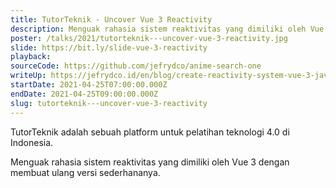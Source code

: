 ```yaml
---
title: TutorTeknik - Uncover Vue 3 Reactivity
description: Menguak rahasia sistem reaktivitas yang dimiliki oleh Vue 3 dengan membuat ulang versi sederhananya.
poster: /talks/2021/tutorteknik---uncover-vue-3-reactivity.jpg
slide: https://bit.ly/slide-vue-3-reactivity
playback: 
sourceCode: https://github.com/jefrydco/anime-search-one
writeUp: https://jefrydco.id/en/blog/create-reactivity-system-vue-3-javascript
startDate: 2021-04-25T07:00:00.000Z
endDate: 2021-04-25T09:00:00.000Z
slug: tutorteknik---uncover-vue-3-reactivity
---
```


TutorTeknik adalah sebuah platform untuk pelatihan teknologi 4.0 di Indonesia.

Menguak rahasia sistem reaktivitas yang dimiliki oleh Vue 3 dengan membuat ulang versi sederhananya.
